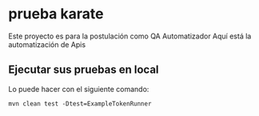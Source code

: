 # prueba karate
Este proyecto es para la postulación como QA Automatizador
Aquí está la automatización de Apis


## Ejecutar sus pruebas en local
Lo puede hacer con el siguiente comando:
```
mvn clean test -Dtest=ExampleTokenRunner
```
